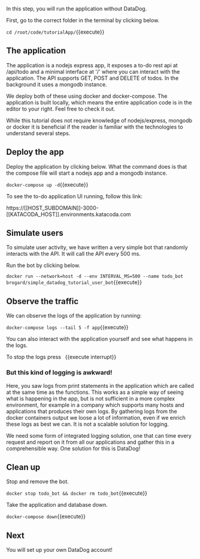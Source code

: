 
In this step, you will run the application without DataDog.  

First, go to the correct folder in the terminal by clicking below.

`cd /root/code/tutorialApp/`{{execute}}

## The application
The application is a nodejs express app, it exposes a to-do rest api at /api/todo and a minimal interface at '/' where you can interact with the application.
The API supports GET, POST and DELETE of todos. In the background it uses a mongodb instance.

We deploy both of these using docker and docker-compose. The application is built locally, which means the entire application code is in the editor to your right. Feel free to check it out. 

While this tutorial does not require knowledge of nodejs/express, mongodb or docker it is beneficial if the reader is familiar with the technologies to understand several steps. 

## Deploy the app

Deploy the application by clicking below. 
What the command does is that the compose file will start a nodejs app and a mongodb instance. 

`docker-compose up -d`{{execute}}

To see the to-do application UI running, follow this link:

https://[[HOST_SUBDOMAIN]]-3000-[[KATACODA_HOST]].environments.katacoda.com

## Simulate users
To simulate user activity, we have written a very simple bot that randomly interacts with the API. It will call the API every 500 ms.

Run the bot by clicking below. 

`docker run --network=host -d --env INTERVAL_MS=500 --name todo_bot brogard/simple_datadog_tutorial_user_bot`{{execute}}

## Observe the traffic

We can observe the logs of the application by running:

`docker-compose logs --tail 5 -f app`{{execute}}

You can also interact with the application yourself and see what happens in the logs. 

To stop the logs press ` `{{execute interrupt}}

### But this kind of logging is awkward!

Here, you saw logs from print statements in the application which are called at the same time as the functions.
This works as a simple way of seeing what is happening in the app, but is not sufficient in a more complex environment,
for example in a company which supports many hosts and applications that produces their own logs. By gathering logs 
from the docker containers output we loose a lot of information, even if we enrich these logs as best we can. 
It is not a scalable solution for logging. 

We need some form of integrated logging solution, one that can time every request and report on it from all our applications
and gather this in a comprehensible way. One solution for this is DataDog!

## Clean up

Stop and remove the bot.

`docker stop todo_bot && docker rm todo_bot`{{execute}}

Take the application and database down.

`docker-compose down`{{execute}}

## Next

You will set up your own DataDog account!
